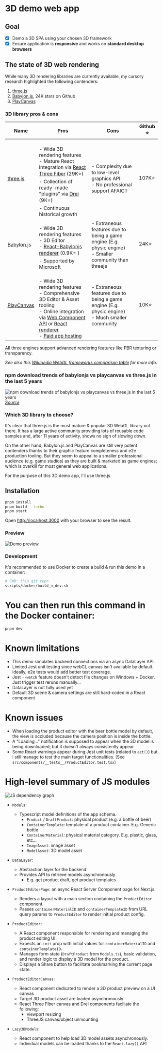 # 3D demo web app

## Goal

- [x] Demo a 3D SPA using your chosen 3D framework
- [x] Ensure application is **responsive** and works on **standard desktop browsers**

## The state of 3D web rendering

While many 3D rendering libraries are currently available, my cursory research highlighted the following contenders:

1. [three.js](https://threejs.org/)
1. [Babylon.js](https://www.babylonjs.com/), 24K stars on Github
1. [PlayCanvas](https://playcanvas.com/)

### 3D library pros & cons

| Name                                     | Pros                                                                                                                                                                                                                                                                                                                                     | Cons                                                                                                       | Github ⭐ |
| ---------------------------------------- | ---------------------------------------------------------------------------------------------------------------------------------------------------------------------------------------------------------------------------------------------------------------------------------------------------------------------------------------- | ---------------------------------------------------------------------------------------------------------- | --------- |
| [three.js](https://threejs.org/)         | <br>- Wide 3D rendering features <br>- Mature React integration via [React Three Fiber](https://r3f.docs.pmnd.rs/getting-started/introduction) (29K⭐) <br>- Collection of ready-made "plugins" via [Drei](https://drei.docs.pmnd.rs/getting-started/introduction) (9K⭐) <br>- Continuous historical growth                             | - Complexity due to low-level graphics API <br>- No professional support AFAICT                            | 107K⭐    |
| [Babylon.js](https://www.babylonjs.com/) | <br>- Wide 3D rendering features <br>- 3D Editor <br>- [React-Babylonjs renderer](https://github.com/brianzinn/react-babylonjs) (0.9K⭐ ) <br>- Supported by Microsoft                                                                                                                                                                   | - Extraneous features due to being a game engine (E.g. physic engine) <br>- Smaller community than threejs | 24K⭐     |
| [PlayCanvas](https://playcanvas.com/)    | <br>- Wide 3D rendering features <br>- Comprehensive 3D Editor & Asset tooling <br>- Online integration via [Web Component API](https://developer.playcanvas.com/user-manual/web-components/) or [React renderer](https://playcanvas-react.vercel.app/docs/guide/getting-started) <br>- [Paid app hosting](https://playcanvas.com/plans) | - Extraneous features due to being a game engine (E.g. physic engine) <br>- Much smaller community         | 10K⭐     |

All three engines support advanced rendering features like PBR texturing or transparency.

_See also this [Wikipedia WebGL frameworks comparison table](https://en.wikipedia.org/wiki/List_of_WebGL_frameworks) for more info._

### npm download trends of babylonjs vs playcanvas vs three.js in the last 5 years

![npm download trends of babylonjs vs playcanvas vs three.js in the last 5 years](docs/3d-library-npm-trends.png)
[_Source_](https://npmtrends.com/babylonjs-vs-playcanvas-vs-three)

### Which 3D library to choose?

It's clear that three.js is the most mature & popular 3D WebGL library out there. It has a large active community providing lots of reusable code samples and, after 11 years of activity, shows no sign of slowing down.

On the other hand, Babylon.js and PlayCanvas are still very potent contenders thanks to their graphic feature completeness and e2e production tooling. But they seem to appeal to a smaller professional audience (e.g. game studios) as they are built & marketed as game engines; which is overkill for most general web applications.

For the purpose of this 3D demo app, I'll use three.js.

## Installation

```bash
pnpm install
pnpm build --turbo
pnpm start
```

Open [http://localhost:3000](http://localhost:3000) with your browser to see the result.

### Preview

![Demo preview](docs/demo-preview.png)

### Development

It's recommended to use Docker to create a build & run this demo in a container:

```bash
# CWD: this git repo
scripts/docker/build_n_dev.sh
```

# You can then run this command in the Docker container:

```bash
pnpm dev
```

# Known limitations

- This demo simulates backend connections via an async DataLayer API.
- Limited Jest unit testing since webGL canvas isn't available by default. Ideally, e2e tests would add better test coverage.
- Jest `--watch` feature doesn't detect file changes on Windows + Docker. Just trigger test reruns manually...
- DataLayer is not fully used yet
- Default 3D scene & camera settings are still hard-coded in a React component

# Known issues

- When loading the product editor with the beer bottle model by default, the view is occluded because the camera position is inside the bottle.
- A "Loading..." notification is supposed to appear when the 3D model is being downloaded; but it doesn't always consistently appear
- Some React warnings appear during Jest unit tests (related to `act()`) but I still manage to test the main target functionalities. (See `src/components/__tests__/ProductEditor.test.tsx`)

# High-level summary of JS modules

![JS dependency graph](docs/js-deps-graph.png)

- `Models`:

  - Typescript model definitions of the app schema.
    - `Product` / `DraftProduct`: physical product (e.g. a bottle of beer)
    - `ContainerTemplate`: template of a product container. E.g. Generic bottle
    - `ContainerMaterial`: physical material category. E.g. plastic, glass, etc...
    - `ImageAsset`: image asset
    - `ModelAsset`: 3D model asset

- `DataLayer`:

  - Abstraction layer for the backend
  - Provides API to retrieve models asynchronously
    - E.g. get product draft, get product templates

- `ProductEditorPage`: an async React Server Component page for Next.js.

  - Renders a layout with a main section containing the `ProductEditor` component.
  - Passes `containerMaterialID` and `containerTemplateID` from URL query params to `ProductEditor` to render initial product config.

- `ProductEditor`:

  - A React component responsible for rendering and managing the product editing UI.
  - Expects an `init` prop with initial values for `containerMaterialID` and `containerTemplateID`.
  - Manages form state (`DraftProduct` from `Models.ts`), basic validation, and render logic to display a 3D model for the product.
  - Displays a Share button to facilitate bookmarking the current page state.

- `ProductEditorCanvas`:

  - React component dedicated to render a 3D product preview on a UI canvas
  - Target 3D product asset are loaded asynchronously
  - React Three Fiber canvas and Drei components faciliate the following:
    - viewport resizing
    - ThreeJS canvas/object unmounting

- `Lazy3DModels`:

  - React component to help load 3D model assets asynchronously.
  - Individual models can be loaded thanks to the `React.lazy()` API
